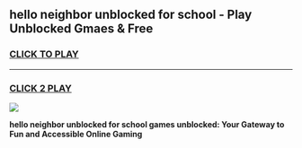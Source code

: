 
## hello neighbor unblocked for school - Play Unblocked Gmaes & Free
<h3>
<a href="https://news.freeplayer.one?title=hello_neighbor_unblocked_for_school&ref=16F">CLICK TO PLAY</a></h3>
<hr>

<h3>
<a href="https://news.freeplayer.one?title=hello_neighbor_unblocked_for_school&ref=16F">CLICK 2 PLAY</a>
  
</h3>

<a href="https://news.freeplayer.one?title=hello_neighbor_unblocked_for_school&ref=16F/"><img src="https://clearcache.store/games.png"></a>


**hello neighbor unblocked for school games unblocked: Your Gateway to Fun and Accessible Online Gaming**
